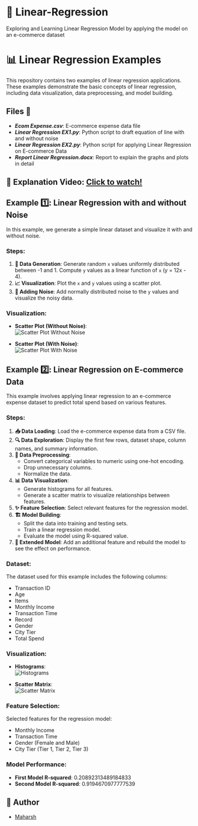 # 🔢 Linear-Regression
Exploring and Learning Linear Regression Model by applying the model on an e-commerce dataset

# 📊 Linear Regression Examples

This repository contains two examples of linear regression applications. These examples demonstrate the basic concepts of linear regression, including data visualization, data preprocessing, and model building.

## Files 📄
- ***Ecom Expense.csv***: E-commerce expense data file
- ***Linear Regression EX1.py***: Python script to draft equation of line with and without noise
- ***Linear Regression EX2.py***: Python script for applying Linear Regression on E-commerce Data
- ***Report Linear Regression.docx***: Report to explain the graphs and plots in detail

## 🎥 Explanation Video: [Click to watch!](https://drive.google.com/file/d/16LCmEeC__JQRsyq_2lGyVeivVeF4NwPM/view?usp=sharing)

## Example 1️⃣: Linear Regression with and without Noise

In this example, we generate a simple linear dataset and visualize it with and without noise.

### Steps:

1. **📝 Data Generation**: Generate random `x` values uniformly distributed between -1 and 1. Compute `y` values as a linear function of `x` (y = 12x - 4).
2. **📈 Visualization**: Plot the `x` and `y` values using a scatter plot.
3. **🌟 Adding Noise**: Add normally distributed noise to the `y` values and visualize the noisy data.

### Visualization:

- **Scatter Plot (Without Noise)**:  
![Scatter Plot Without Noise](https://github.com/maharsh3133/Linear-Regression/assets/35959045/d49eecf2-a24d-420c-9956-d22166c74ee2)

- **Scatter Plot (With Noise)**:  
![Scatter Plot With Noise](https://github.com/maharsh3133/Linear-Regression/assets/35959045/7e660047-f878-41d7-9cfc-96265074f935)

## Example 2️⃣: Linear Regression on E-commerce Data

This example involves applying linear regression to an e-commerce expense dataset to predict total spend based on various features.

### Steps:

1. **📥 Data Loading**: Load the e-commerce expense data from a CSV file.
2. **🔍 Data Exploration**: Display the first few rows, dataset shape, column names, and summary information.
3. **🔧 Data Preprocessing**:
   - Convert categorical variables to numeric using one-hot encoding.
   - Drop unnecessary columns.
   - Normalize the data.
4. **📊 Data Visualization**:
   - Generate histograms for all features.
   - Generate a scatter matrix to visualize relationships between features.
5. **✨ Feature Selection**: Select relevant features for the regression model.
6. **🏗️ Model Building**:
   - Split the data into training and testing sets.
   - Train a linear regression model.
   - Evaluate the model using R-squared value.
7. **🔄 Extended Model**: Add an additional feature and rebuild the model to see the effect on performance.

### Dataset:

The dataset used for this example includes the following columns:
- Transaction ID
- Age
- Items
- Monthly Income
- Transaction Time
- Record
- Gender
- City Tier
- Total Spend

### Visualization:

- **Histograms**:  
  ![Histograms](https://github.com/maharsh3133/Linear-Regression/assets/35959045/44e55749-7db0-4b7e-9b22-db60288db756)

- **Scatter Matrix**:  
![Scatter Matrix](https://github.com/maharsh3133/Linear-Regression/assets/35959045/4e223f14-98bd-42f0-93a2-13564b8bb226)

### Feature Selection:

Selected features for the regression model:
- Monthly Income
- Transaction Time
- Gender (Female and Male)
- City Tier (Tier 1, Tier 2, Tier 3)

### Model Performance:

- **First Model R-squared**: 0.20892313489184833
- **Second Model R-squared**: 0.9194670977777539

## 👤 Author

- [Maharsh](https://www.linkedin.com/in/maharsh-patel-641777168/)
